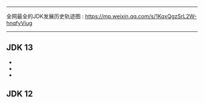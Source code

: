 

---

全网最全的JDK发展历史轨迹图 : https://mp.weixin.qq.com/s/1KqxQgzSrL2W-hnqfyViug

---

## JDK 13

* 
* 
* 

## JDK 12